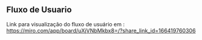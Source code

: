 ## Fluxo de Usuario

Link para visualização do fluxo de usuário em : https://miro.com/app/board/uXjVNbMkbx8=/?share_link_id=166419760306
